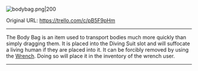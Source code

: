![bodybag.png\|200](/Items/Body%20Bag%20-%20Attachments/6718845db30472d958dd7d90.png)

Original URL: https://trello.com/c/pB5F9pHm

---

The Body Bag is an item used to transport bodies much more quickly than simply dragging them. It is placed into the Diving Suit slot and will suffocate a living human if they are placed into it. It can be forcibly removed by using the [Wrench](Wrench.md). Doing so will place it in the inventory of the wrench user.

---


